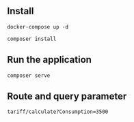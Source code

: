 ## Install
```shell
docker-compose up -d
```

```shell
composer install
```

## Run the application
```shell
composer serve
```
## Route and query parameter
```shell
tariff/calculate?Consumption=3500
```

